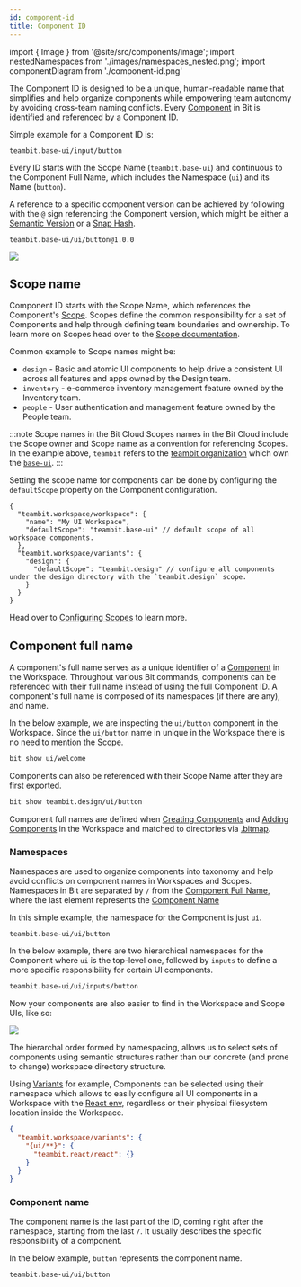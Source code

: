 ```yaml
---
id: component-id
title: Component ID
---
```


import { Image } from '@site/src/components/image';
import nestedNamespaces from './images/namespaces_nested.png';
import componentDiagram from './component-id.png'

The Component ID is designed to be a unique, human-readable name that simplifies and help organize components while empowering team autonomy by avoiding cross-team naming conflicts. Every [Component](/components/overview) in Bit is identified and referenced by a Component ID. 

Simple example for a Component ID is: 

```
teambit.base-ui/input/button
```

Every ID starts with the Scope Name (`teambit.base-ui`) and continuous to the Component Full Name, which includes the Namespace (`ui`) and its Name (`button`). 

A reference to a specific component version can be achieved by following with the `@` sign referencing the Component version, which might be either a [Semantic Version](/components/tag) or a [Snap Hash](/components/snap).

```
teambit.base-ui/ui/button@1.0.0
```

<Image src={componentDiagram} />

## Scope name

Component ID starts with the Scope Name, which references the Component's [Scope](/scope/overview). Scopes define the common responsibility for a set of Components and help through defining team boundaries and ownership. To learn more on Scopes head over to the [Scope documentation](/scope/overview).

Common example to Scope names might be:

- `design` - Basic and atomic UI components to help drive a consistent UI across all features and apps owned by the Design team.
- `inventory` - e-commerce inventory management feature owned by the Inventory team. 
- `people` - User authentication and management feature owned by the People team.


:::note Scope names in the Bit Cloud
Scopes names in the Bit Cloud include the Scope owner and Scope name as a convention for referencing Scopes.
In the example above, `teambit` refers to the [teambit organization](https://bit.dev/acme) which own the [`base-ui`](https://bit.dev/teambit/base-ui).
:::

Setting the scope name for components can be done by configuring the `defaultScope` property on the Component configuration.

```jsonc {4,8} title="workspace.jsonc"
{
  "teambit.workspace/workspace": {
    "name": "My UI Workspace",
    "defaultScope": "teambit.base-ui" // default scope of all workspace components.
  },
  "teambit.workspace/variants": {
    "design": {
      "defaultScope": "teambit.design" // configure all components under the design directory with the `teambit.design` scope.
    }
  }
}
```

Head over to [Configuring Scopes](/workspace/configuring-scopes) to learn more.

## Component full name

A component's full name serves as a unique identifier of a [Component](/components/overview) in the Workspace.
Throughout various Bit commands, components can be referenced with their full name instead of using the full Component ID.
A component's full name is composed of its namespaces (if there are any), and name.

In the below example, we are inspecting the `ui/button` component in the Workspace. Since the `ui/button` name in unique in the Workspace there is no need to mention the Scope.

```bash
bit show ui/welcome
```

Components can also be referenced with their Scope Name after they are first exported.

```bash
bit show teambit.design/ui/button
```

Component full names are defined when [Creating Components](/) and [Adding Components](/) in the Workspace and matched to directories via [.bitmap](/workspace/bitmap).

### Namespaces

Namespaces are used to organize components into taxonomy and help avoid conflicts on component names in Workspaces and Scopes.
Namespaces in Bit are separated by `/` from the [Component Full Name](/components/component-id#component-full-name), where the last element represents the [Component Name](/components/component-id#component-name)

In this simple example, the namespace for the Component is just `ui`.

```
teambit.base-ui/ui/button
```

In the below example, there are two hierarchical namespaces for the Component where `ui` is the top-level one, followed by `inputs` to define a more specific responsibility for certain UI components.

```sh
teambit.base-ui/ui/inputs/button
```

Now your components are also easier to find in the Workspace and Scope UIs, like so:

<Image src={nestedNamespaces} />

The hierarchal order formed by namespacing, allows us to select sets of components using semantic structures rather than our concrete (and prone to change) workspace directory structure.

Using [Variants](/workspace/variants) for example, Components can be selected using their namespace which allows to easily configure all UI components in a Workspace with the [React env](/), regardless or their physical filesystem location inside the Workspace.

```json title="workspace.jsonc" {3}
{
  "teambit.workspace/variants": {
    "{ui/**}": {
      "teambit.react/react": {}
    }
  }
}
```

### Component name

The component name is the last part of the ID, coming right after the namespace, starting from the last `/`. It usually describes the specific responsibility of a component.

In the below example, `button` represents the component name.
```
teambit.base-ui/ui/button
```